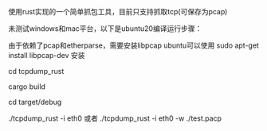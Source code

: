 使用rust实现的一个简单抓包工具，目前只支持抓取tcp(可保存为pcap)

未测试windows和mac平台，以下是ubuntu20编译运行步骤：

由于依赖了pcap和etherparse，需要安装libpcap
ubuntu可以使用 sudo apt-get install libpcap-dev 安装

cd tcpdump_rust

cargo build

cd target/debug

./tcpdump_rust -i eth0 或者 ./tcpdump_rust -i eth0 -w ./test.pacp
